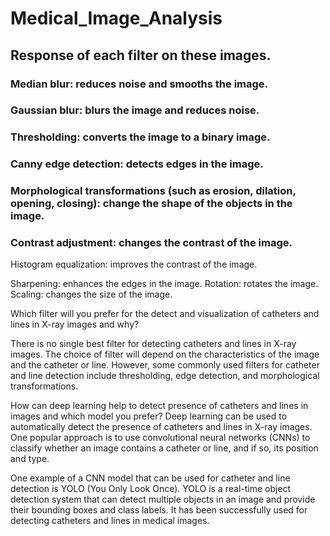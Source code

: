 # Medical_Image_Analysis

## Response of each filter on these images.
### Median blur: reduces noise and smooths the image.
### Gaussian blur: blurs the image and reduces noise.
### Thresholding: converts the image to a binary image.
### Canny edge detection: detects edges in the image.
### Morphological transformations (such as erosion, dilation, opening, closing): change the shape of the objects in the image.
### Contrast adjustment: changes the contrast of the image.

Histogram equalization: improves the contrast of the image.

Sharpening: enhances the edges in the image.
Rotation: rotates the image.
Scaling: changes the size of the image.

Which filter will you prefer for the detect and visualization of catheters and lines in X-ray images and why?

There is no single best filter for detecting catheters and lines in X-ray images. The choice of filter will depend on the characteristics of the image and the catheter or line. However, some commonly used filters for catheter and line detection include thresholding, edge detection, and morphological transformations.

How can deep learning help to detect presence of catheters and lines in images and which model you prefer?
Deep learning can be used to automatically detect the presence of catheters and lines in X-ray images. One popular approach is to use convolutional neural networks (CNNs) to classify whether an image contains a catheter or line, and if so, its position and type.

One example of a CNN model that can be used for catheter and line detection is YOLO (You Only Look Once). YOLO is a real-time object detection system that can detect multiple objects in an image and provide their bounding boxes and class labels. It has been successfully used for detecting catheters and lines in medical images.

